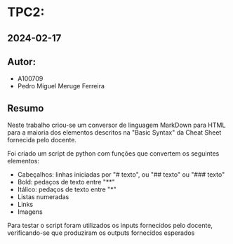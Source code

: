 # TPC2: 
## 2024-02-17

## Autor:
- A100709
- Pedro Miguel Meruge Ferreira

## Resumo

Neste trabalho criou-se um conversor de linguagem MarkDown para HTML para a maioria dos elementos descritos na "Basic Syntax" da Cheat Sheet fornecida pelo docente.

Foi criado um script de python com funções que convertem os seguintes elementos:
- Cabeçalhos: linhas iniciadas por "# texto", ou "## texto" ou "### texto"
- Bold: pedaços de texto entre "**"
- Itálico: pedaços de texto entre "*"
- Listas numeradas
- Links
- Imagens

Para testar o script foram utilizados os inputs fornecidos pelo docente, verificando-se que produziram os outputs fornecidos esperados